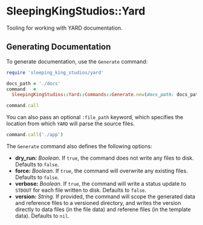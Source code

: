 # SleepingKingStudios::Yard

Tooling for working with YARD documentation.

## Generating Documentation

To generate documentation, use the `Generate` command:

```ruby
require 'sleeping_king_studios/yard'

docs_path = './docs'
command   =
  SleepingKingStudios::Yard::Commands::Generate.new(docs_path: docs_path)

command.call
```

You can also pass an optional `:file_path` keyword, which specifies the location from which `YARD` will parse the source files.

```ruby
command.call('./app')
```

The `Generate` command also defines the following options:

- **dry_run:** *Boolean*. If `true`, the command does not write any files to disk. Defaults to `false`.
- **force:** *Boolean*. If `true`, the command will overwrite any existing files. Defaults to `false`.
- **verbose:** *Boolean*. If `true`, the command will write a status update to `STDOUT` for each file written to disk. Defaults to `false`.
- **version:** *String*. If provided, the command will scope the generated data and reference files to a versioned directory, and writes the version directly to data files (in the file data) and referene files (in the template data). Defaults to `nil`.

